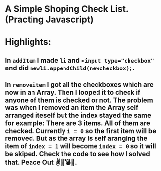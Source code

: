 # A Simple Shoping Check List. (Practing Javascript)
# Highlights:
## In `addItem` I made `li` and `<input type="checkbox"` and did `newli.appendChild(newcheckbox);`.
## In `removeitem` I got all the checkboxes which are now in an Array. Then I looped it to check if anyone of them is checked or not. The problem was when I removed an item the Array self arranged iteself but the index stayed the same for example: There are 3 items. All of them are checked. Currently `i = 0` so the first item will be removed. But as the array is self aranging the item of `index = 1` will become `index = 0` so it will be skiped. Check the code to see how I solved that. Peace Out ✌️🥷💣💨.   